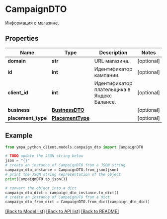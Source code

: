 # CampaignDTO

Информация о магазине.

## Properties

Name | Type | Description | Notes
------------ | ------------- | ------------- | -------------
**domain** | **str** | URL магазина. | [optional] 
**id** | **int** | Идентификатор кампании. | [optional] 
**client_id** | **int** | Идентификатор плательщика в Яндекс Балансе. | [optional] 
**business** | [**BusinessDTO**](BusinessDTO.md) |  | [optional] 
**placement_type** | [**PlacementType**](PlacementType.md) |  | [optional] 

## Example

```python
from ympa_python_client.models.campaign_dto import CampaignDTO

# TODO update the JSON string below
json = "{}"
# create an instance of CampaignDTO from a JSON string
campaign_dto_instance = CampaignDTO.from_json(json)
# print the JSON string representation of the object
print(CampaignDTO.to_json())

# convert the object into a dict
campaign_dto_dict = campaign_dto_instance.to_dict()
# create an instance of CampaignDTO from a dict
campaign_dto_from_dict = CampaignDTO.from_dict(campaign_dto_dict)
```
[[Back to Model list]](../README.md#documentation-for-models) [[Back to API list]](../README.md#documentation-for-api-endpoints) [[Back to README]](../README.md)


